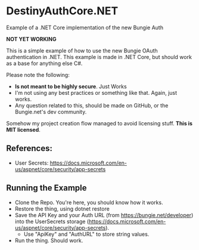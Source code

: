 # DestinyAuthCore.NET
Example of a .NET Core implementation of the new Bungie Auth

__NOT YET WORKING__

This is a simple example of how to use the new Bungie OAuth authentication in .NET. 
This example is made in .NET Core, but should work as a base for anything else C#.

Please note the following:

-  __Is not meant to be highly secure__. Just Works
-  I'm not using any best practices or something like that. Again, just works.
- Any question related to this, should be made on GitHub, or the Bungie.net's dev community.

Somehow my project creation flow managed to avoid licensing stuff. __This is MIT licensed__.

## References:
- User Secrets: https://docs.microsoft.com/en-us/aspnet/core/security/app-secrets

## Running the Example
- Clone the Repo. You're here, you should know how it works.
- Restore the thing, using dotnet restore
- Save the API Key and your Auth URL (from https://bungie.net/developer) into the UserSecrets storage (https://docs.microsoft.com/en-us/aspnet/core/security/app-secrets).
     - Use "ApiKey" and "AuthURL" to store string values.
- Run the thing. Should work. 